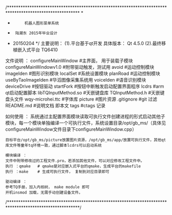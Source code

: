 /********************************************************************************************************
 * 
 *		 	机器人图形菜单系统
 *  	陆潮东 2015年毕业设计
 * 	20150204
 */
主要说明：
(1).平台基于qt开发
	具体版本： Qt 4.5.0
(2).最终移植嵌入式平台
	TQ6410

文件说明 ：
	configureMainWindow           #主界面， 用于装载子模块
	configureMainWindowv1.0	      #附带驱动触发，测试用
	avoid			      #运动控制模块
	imageIden		      #图形识别模块
	localSet		      #系统设置模块
	planRoad		      #运动控制模块
	useByTaoImageIden	      #华滔图像采集系统用
	voiceIden	              #语音识别模块
	deviceDrive		      #按钮驱动
	startFork		      #按钮中断触发启动配置界面程序
	lcdrs			      #arm qt启动配置脚本
	libTQInputMethod.so	      #天嵌键盘库
	TQInputMethod.h		      #天嵌键盘头文件
	wqy-microhei.ttc              #字体库
	picture			      #图片资源
	.gitignore		      #git 过滤
	README.md		      #说明文档 即本文
	tags			      #ctags 记录
	
如何使用 ：
	系统通过主配置界面模块读取可执行文件创建进程的形式启动其他子模块，每一个模块单独编译一个可执行文件，系统设置目录/opt/gb_ms/（具体见configureMainWindow文件目录下configureMainWindow.cpp）
	
	目标平台/opt/gb_ms/picture放置图片资源，/opt/gb_ms/app/放置可执行文件，其他qt库文件等童年tq环境一致，通过脚本lcdrs可以启动系统
	
	模块编译 ：
	文件中附带修改过的工程文件.pro，若添加其他文件，可以对应修改工程文件中。
	执行 ：qmake   # qmake是对应嵌入式平台的qmake，生成平台的makefile
	执行 ：make    # 生成可执行文件， 复制到对应目录即可
	
	驱动编译 ：
	参考TQ手册，加入内核树， make module 即可
	开机insmod 加载，无需手动创建设备文件。
	
	
/********************************************************************************************************/









